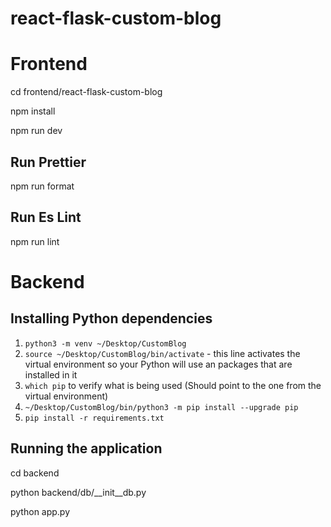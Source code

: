 # react-flask-custom-blog

# Frontend

cd frontend/react-flask-custom-blog

npm install

npm run dev

## Run Prettier

npm run format

## Run Es Lint

npm run lint

# Backend

## Installing Python dependencies

1. ```python3 -m venv ~/Desktop/CustomBlog```
2. ```source ~/Desktop/CustomBlog/bin/activate``` - this line activates the virtual environment so your Python will use an packages that are installed in it
3. ```which pip``` to verify what is being used (Should point to the one from the virtual environment)
4. ```~/Desktop/CustomBlog/bin/python3 -m pip install --upgrade pip```
5. ```pip install -r requirements.txt```

## Running the application

cd backend

python backend/db/__init__db.py

python app.py